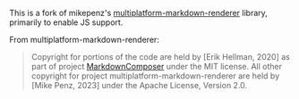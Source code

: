 This is a fork of
mikepenz's [multiplatform-markdown-renderer](https://github.com/mikepenz/multiplatform-markdown-renderer) library,
primarily to enable JS support.

From multiplatform-markdown-renderer:
> Copyright for portions of the code are held by [Erik Hellman, 2020] as part of
> project [MarkdownComposer](https://github.com/ErikHellman/MarkdownComposer) under the MIT license. All other copyright
> for project multiplatform-markdown-renderer are held by [Mike Penz, 2023] under the Apache License, Version 2.0.

